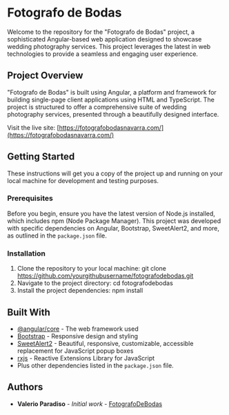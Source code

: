 # Fotografo de Bodas

Welcome to the repository for the "Fotografo de Bodas" project, a sophisticated Angular-based web application designed to showcase wedding photography services. This project leverages the latest in web technologies to provide a seamless and engaging user experience.

## Project Overview

"Fotografo de Bodas" is built using Angular, a platform and framework for building single-page client applications using HTML and TypeScript. The project is structured to offer a comprehensive suite of wedding photography services, presented through a beautifully designed interface.

Visit the live site: [https://fotografobodasnavarra.com/](https://fotografobodasnavarra.com/)

## Getting Started

These instructions will get you a copy of the project up and running on your local machine for development and testing purposes.

### Prerequisites

Before you begin, ensure you have the latest version of Node.js installed, which includes npm (Node Package Manager). This project was developed with specific dependencies on Angular, Bootstrap, SweetAlert2, and more, as outlined in the `package.json` file.

### Installation

1. Clone the repository to your local machine: git clone https://github.com/yourgithubusername/fotografodebodas.git
2. Navigate to the project directory: cd fotografodebodas
3. Install the project dependencies: npm install



## Built With

- [@angular/core](https://angular.io/) - The web framework used
- [Bootstrap](https://getbootstrap.com/) - Responsive design and styling
- [SweetAlert2](https://sweetalert2.github.io/) - Beautiful, responsive, customizable, accessible replacement for JavaScript popup boxes
- [rxjs](https://rxjs.dev/) - Reactive Extensions Library for JavaScript
- Plus other dependencies listed in the `package.json` file.

## Authors

- **Valerio Paradiso** - *Initial work* - [FotografoDeBodas](https://github.com/valerioprds)





